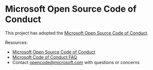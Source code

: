 # Microsoft Open Source Code of Conduct

This project has adopted the [Microsoft Open Source Code of Conduct](https://opensource.microsoft.com/codeofconduct).

Resources:

*   [Microsoft Open Source Code of Conduct](https://opensource.microsoft.com/codeofconduct)
*   [Microsoft Code of Conduct FAQ](https://opensource.microsoft.com/codeofconduct/faq)
*   Contact [opencode@microsoft.com](mailto:opencode@microsoft.com) with questions or concerns
